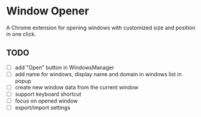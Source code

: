 # Window Opener

A Chrome extension for opening windows with customized size and position in one click.


## TODO

- [ ] add "Open" button in WindowsManager
- [ ] add name for windows, display name and domain in windows list in popup
- [ ] create new window data from the current window
- [ ] support keyboard shortcut
- [ ] focus on opened window
- [ ] export/import settings
